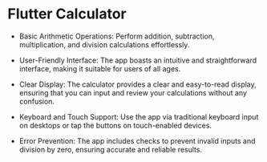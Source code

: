 # Flutter Calculator

* Basic Arithmetic Operations: Perform addition, subtraction, multiplication, and division calculations effortlessly.

* User-Friendly Interface: The app boasts an intuitive and straightforward interface, making it suitable for users of all ages.

* Clear Display: The calculator provides a clear and easy-to-read display, ensuring that you can input and review your calculations without any confusion.

* Keyboard and Touch Support: Use the app via traditional keyboard input on desktops or tap the buttons on touch-enabled devices.

* Error Prevention: The app includes checks to prevent invalid inputs and division by zero, ensuring accurate and reliable results.
